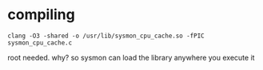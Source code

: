 # compiling

`clang -O3 -shared -o /usr/lib/sysmon_cpu_cache.so -fPIC sysmon_cpu_cache.c`

root needed. why? so sysmon can load the library anywhere you execute it
